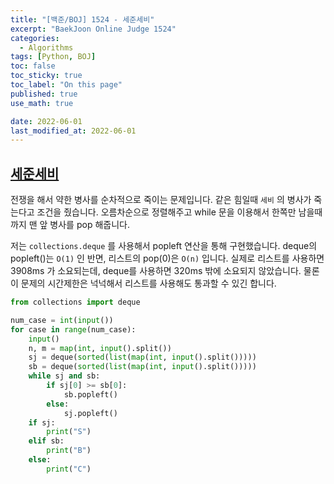 ```yaml
---
title: "[백준/BOJ] 1524 - 세준세비"
excerpt: "BaekJoon Online Judge 1524"
categories:
  - Algorithms
tags: [Python, BOJ]
toc: false
toc_sticky: true
toc_label: "On this page"
published: true
use_math: true

date: 2022-06-01
last_modified_at: 2022-06-01
---
```


## [세준세비](https://www.acmicpc.net/problem/1524)
전쟁을 해서 약한 병사를 순차적으로 죽이는 문제입니다. 같은 힘일때 `세비` 의 병사가 죽는다고 조건을 줬습니다. 오름차순으로 정렬해주고 while 문을 이용해서 한쪽만 남을때까지 맨 앞 병사를 pop 해줍니다.

저는 `collections.deque` 를 사용해서 popleft 연산을 통해 구현했습니다. deque의 popleft()는 `O(1)` 인 반면, 리스트의 pop(0)은 `O(n)` 입니다. 실제로 리스트를 사용하면 3908ms 가 소요되는데, deque를 사용하면 320ms 밖에 소요되지 않았습니다. 물론 이 문제의 시간제한은 넉넉해서 리스트를 사용해도 통과할 수 있긴 합니다.

```python
from collections import deque

num_case = int(input())
for case in range(num_case):
    input()
    n, m = map(int, input().split())
    sj = deque(sorted(list(map(int, input().split()))))
    sb = deque(sorted(list(map(int, input().split()))))
    while sj and sb:
        if sj[0] >= sb[0]:
            sb.popleft()
        else:
            sj.popleft()
    if sj:
        print("S")
    elif sb:
        print("B")
    else:
        print("C")

```